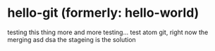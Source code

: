 # hello-git (formerly: hello-world)

testing this thing
more and more testing...
test atom git, right now the merging
asd
dsa
the stageing is the solution
